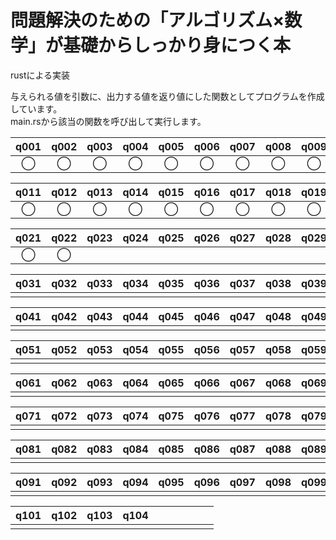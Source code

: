 # 問題解決のための「アルゴリズム×数学」が基礎からしっかり身につく本

rustによる実装

与えられる値を引数に、出力する値を返り値にした関数としてプログラムを作成しています。  
main.rsから該当の関数を呼び出して実行します。

|q001|q002|q003|q004|q005|q006|q007|q008|q009|q010|
|:--:|:--:|:--:|:--:|:--:|:--:|:--:|:--:|:--:|:--:|
|◯|◯|◯|◯|◯|◯|◯|◯|◯|◯|

|q011|q012|q013|q014|q015|q016|q017|q018|q019|q020|
|:--:|:--:|:--:|:--:|:--:|:--:|:--:|:--:|:--:|:--:|
|◯|◯|◯|◯|◯|◯|◯|◯|◯|◯|

|q021|q022|q023|q024|q025|q026|q027|q028|q029|q030|
|:--:|:--:|:--:|:--:|:--:|:--:|:--:|:--:|:--:|:--:|
|◯|◯|||||||||

|q031|q032|q033|q034|q035|q036|q037|q038|q039|q040|
|:--:|:--:|:--:|:--:|:--:|:--:|:--:|:--:|:--:|:--:|
|||||||||||

|q041|q042|q043|q044|q045|q046|q047|q048|q049|q050|
|:--:|:--:|:--:|:--:|:--:|:--:|:--:|:--:|:--:|:--:|
|||||||||||

|q051|q052|q053|q054|q055|q056|q057|q058|q059|q060|
|:--:|:--:|:--:|:--:|:--:|:--:|:--:|:--:|:--:|:--:|
|||||||||||

|q061|q062|q063|q064|q065|q066|q067|q068|q069|q070|
|:--:|:--:|:--:|:--:|:--:|:--:|:--:|:--:|:--:|:--:|
|||||||||||

|q071|q072|q073|q074|q075|q076|q077|q078|q079|q080|
|:--:|:--:|:--:|:--:|:--:|:--:|:--:|:--:|:--:|:--:|
|||||||||||

|q081|q082|q083|q084|q085|q086|q087|q088|q089|q090|
|:--:|:--:|:--:|:--:|:--:|:--:|:--:|:--:|:--:|:--:|
|||||||||||

|q091|q092|q093|q094|q095|q096|q097|q098|q099|q100|
|:--:|:--:|:--:|:--:|:--:|:--:|:--:|:--:|:--:|:--:|
|||||||||||

|q101|q102|q103|q104|||||||
|:--:|:--:|:--:|:--:|:--:|:--:|:--:|:--:|:--:|:--:|
|||||||||||

